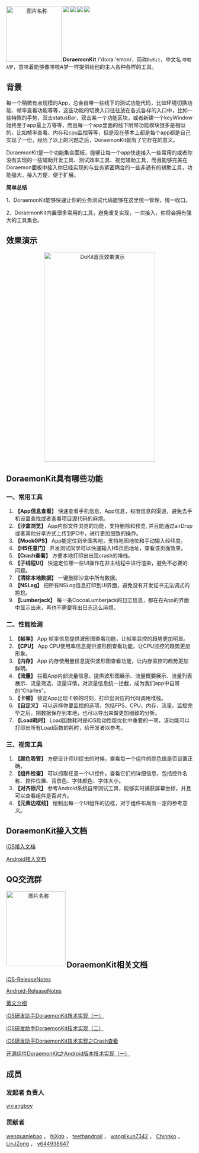 <div  align="center">    
 <img src="https://javer.oss-cn-shanghai.aliyuncs.com/doraemon/github/DoraemonKit_github.png" width = "150" height = "150" alt="图片名称" align=left />
 <img src="https://img.shields.io/github/license/didi/DoraemonKit.svg" align=left />
 <img src="https://img.shields.io/badge/Android-1.0.5-blue.svg" align=left />
 <img src="https://img.shields.io/badge/iOS-1.1.4-yellow.svg" align=left />
 <img src="https://img.shields.io/badge/PRs-welcome-brightgreen.svg" align=left />
</div>

<br/>
<br/>
<br/>
<br/>
<br/>
<br/>
<br/>

**DoraemonKit** /'dɔ:ra:'emɔn/，简称`DoKit`，中文名 `哆啦A梦`，意味着能够像哆啦A梦一样提供给他的主人各种各样的工具。

## 背景
每一个稍微有点规模的App，总会自带一些线下的测试功能代码，比如环境切换功能、帧率查看功能等等，这些功能的切换入口往往放在各式各样的入口中，比如一些特殊的手势，双击statusBar，双击某一个功能区块，或者新建一个keyWindow始终至于app最上方等等，而且每一个app里面的线下附带功能模块很多是相似的，比如帧率查看、内存和cpu监控等等，但是现在基本上都是每个app都是自己实现了一份，经历了以上的问题之后，DoraemonKit就有了它存在的意义。

DoraemonKit是一个功能集合面板，能够让每一个app快速接入一些常用的或者你没有实现的一些辅助开发工具、测试效率工具、视觉辅助工具，而且能够完美在Doraemon面板中接入你已经实现的与业务紧密耦合的一些非通有的辅助工具，功能强大，接入方便，便于扩展。

**简单总结**

1、DoraemonKit能够快速让你的业务测试代码能够在这里统一管理，统一收口。

2、DoraemonKit内置很多常用的工具，避免重复实现，一次接入，你将会拥有强大的工具集合。

## 效果演示
<div  align="center">    
  <img src="https://javer.oss-cn-shanghai.aliyuncs.com/2019/DoraemonKitHome.jpg" width = "300" height = "565" alt="DoKit首页效果演示" align=center />
</div>

## DoraemonKit具有哪些功能
### 一、常用工具
1. **【App信息查看】** 快速查看手机信息，App信息，权限信息的渠道，避免去手机设置查找或者查看项目源代码的麻烦。
2. **【沙盒浏览】** App内部文件浏览的功能，支持删除和预览, 并且能通过airDrop或者其他分享方式上传到PC中，进行更加细致的操作。
3. **【MockGPS】** App能定位到全国各地，支持地图地位和手动输入经纬度。
4. **【H5任意门】** 开发测试同学可以快速输入H5页面地址，查看该页面效果。
5. **【Crash查看】** 方便本地打印出出现crash的堆栈。
6. **【子线程UI】** 快速定位哪一些UI操作在非主线程中进行渲染，避免不必要的问题。
7. **【清除本地数据】** 一键删除沙盒中所有数据。
8. **【NSLog】** 把所有NSLog信息打印到UI界面，避免没有开发证书无法调式的尴尬。
9. **【Lumberjack】** 每一条CocoaLumberjack的日志信息，都在在App的界面中显示出来，再也不需要导出日志这么麻烦。

### 二、性能检测
1. **【帧率】** App 帧率信息提供波形图查看功能，让帧率监控的趋势更加明显。
2. **【CPU】** App CPU使用率信息提供波形图查看功能，让CPU监控的趋势更加形象。
3. **【内存】** App 内存使用量信息提供波形图查看功能，让内存监控的趋势更加鲜明。
4. **【流量】** 拦截App内部流量信息，提供波形图展示、流量概要展示、流量列表展示、流量筛选、流量详情，对流量信息统一拦截，成为我们app中自带的“Charles”。
5. **【卡顿】** 锁定App出现卡顿的时刻，打印出对应的代码调用堆栈。
6. **【自定义】** 可以选择你要监控的选项，包括FPS、CPU、内存、流量。监控完毕之后，把数据保存到本地，也可以导出来做更加细致的分析。
7. **【Load耗时】** Load函数耗时是iOS启动性能优化中重要的一项，该功能可以打印出所有Load函数的耗时，给开发者以参考。

### 三、视觉工具
1. **【颜色吸管】** 方便设计师UI捉虫的时候，查看每一个组件的颜色值是否设置正确。
2. **【组件检查】** 可以抓取任意一个UI控件，查看它们的详细信息，包括控件名称、控件位置、背景色、字体颜色、字体大小。
3. **【对齐标尺】** 参考Android系统自带测试工具，能够实时捕获屏幕坐标，并且可以查看组件是否对齐。
4. **【元素边框线】** 绘制出每一个UI组件的边框，对于组件布局有一定的参考意义。 

## DoraemonKit接入文档

[iOS接入文档](https://github.com/didi/DoraemonKit/blob/master/Doc/iOS_cn_guide.md)

[Android接入文档](https://github.com/didi/DoraemonKit/blob/master/Doc/android_cn_guide.md)


## QQ交流群

<div  align="center">    
 <img src="https://javer.oss-cn-shanghai.aliyuncs.com/doraemon/github/DoraemonKitQQ.jpeg" width = "160" height = "200" alt="图片名称" align=left />
</div>

<br/>
<br/>
<br/>
<br/>
<br/>
<br/>
<br/>
<br/>
<br/>


## DoraemonKit相关文档

[iOS-ReleaseNotes](https://github.com/didi/DoraemonKit/blob/master/Doc/iOS-ReleaseNotes.md)

[Android-ReleaseNotes](https://github.com/didi/DoraemonKit/blob/master/Doc/android-ReleaseNotes.md)

[英文介绍](https://github.com/didi/DoraemonKit)

[iOS研发助手DoraemonKit技术实现（一）](https://www.jianshu.com/p/00763123dbc4)

[iOS研发助手DoraemonKit技术实现（二）](https://www.jianshu.com/p/4091870ca3f0)

[iOS研发助手DoraemonKit技术实现之Crash查看](https://www.jianshu.com/p/5b17d78b9c7b)

[开源组件DoraemonKit之Android版本技术实现（一）](https://juejin.im/post/5c4dcfe8518825261e1f2978)

## 成员
### 发起者 负责人
[yixiangboy](https://github.com/yixiangboy)

### 贡献者
[wenquanlebao](https://github.com/wenquanlebao)  ，
[hiXgb](https://github.com/hiXgb)  ，
[teethandnail](https://github.com/teethandnail)  ，
[wanglikun7342](https://github.com/wanglikun7342)  ，
[Chinnko](https://github.com/Chinnko)  ，
[LinJZong](https://github.com/LinJZong)  ，
[y644938647](https://github.com/y644938647)

